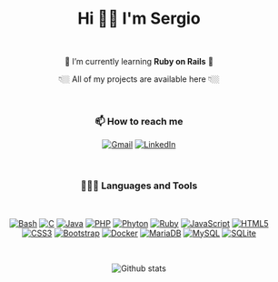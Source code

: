 <div align="center">

  <h1>Hi 👋🏼 I'm Sergio</h1>
  
  <br/>

  🌱 I’m currently learning **Ruby on Rails** 🌱
  
  👇🏼 All of my projects are available here 👇🏼

  <br/>
  
  <h3>📫 How to reach me</h3>

  [![Gmail](https://img.shields.io/badge/Gmail-EA4335?style=for-the-badge&logo=Gmail&labelColor=22272e)](mailto:sergiogb17@gmail.com)
  [![LinkedIn](https://img.shields.io/badge/LinkedIn-0A66C2?style=for-the-badge&logo=LinkedIn&labelColor=22272e&logoColor=0A66C2)](https://www.linkedin.com/in/sgarcia-)

  <br/>

  <h3>👨🏻‍💻 Languages and Tools</h3>

  <br/>

  [![Bash](https://img.shields.io/badge/Bash-4EAA25?style=for-the-badge&logo=GNUBash&labelColor=22272e)]()
  [![C](https://img.shields.io/badge/C-A8B9CC?style=for-the-badge&logo=C&labelColor=22272e)]()
  [![Java](https://img.shields.io/badge/Java-F80000?style=for-the-badge&logo=Oracle&labelColor=22272e&logoColor=F80000)]()
  [![PHP](https://img.shields.io/badge/PHP-777BB4?style=for-the-badge&logo=PHP&labelColor=22272e)]()
  [![Phyton](https://img.shields.io/badge/Python-3776AB?style=for-the-badge&logo=Python&labelColor=22272e)]()
  [![Ruby](https://img.shields.io/badge/Ruby-CC342D?style=for-the-badge&logo=Ruby&labelColor=22272e&logoColor=CC342D)]()
  [![JavaScript](https://img.shields.io/badge/JavaScript-F7DF1E?style=for-the-badge&logo=JavaScript&labelColor=22272e)]()
  [![HTML5](https://img.shields.io/badge/HTML5-E34F26?style=for-the-badge&logo=HTML5&labelColor=22272e)]()
  [![CSS3](https://img.shields.io/badge/CSS3-1572B6?style=for-the-badge&logo=CSS3&labelColor=22272e&logoColor=1572B6)]()
  [![Bootstrap](https://img.shields.io/badge/Bootstrap-7952B3?style=for-the-badge&logo=Bootstrap&labelColor=22272e)]()
  [![Docker](https://img.shields.io/badge/Docker-2496ED?style=for-the-badge&logo=Docker&labelColor=22272e)]()
  [![MariaDB](https://img.shields.io/badge/MariaDB-003545?style=for-the-badge&logo=MariaDB&labelColor=22272e&logoColor=003545)]()
  [![MySQL](https://img.shields.io/badge/MySQL-4479A1?style=for-the-badge&logo=MySQL&labelColor=22272e)]()
  [![SQLite](https://img.shields.io/badge/SQLite-003B57?style=for-the-badge&logo=SQLite&labelColor=22272e&logoColor=003B57)]()
  
  <br/>
  
  ![Github stats](https://github-readme-stats.vercel.app/api?username=sergiogb97&theme=highcontrast&show_icons=true&count_private=true)

</div>
